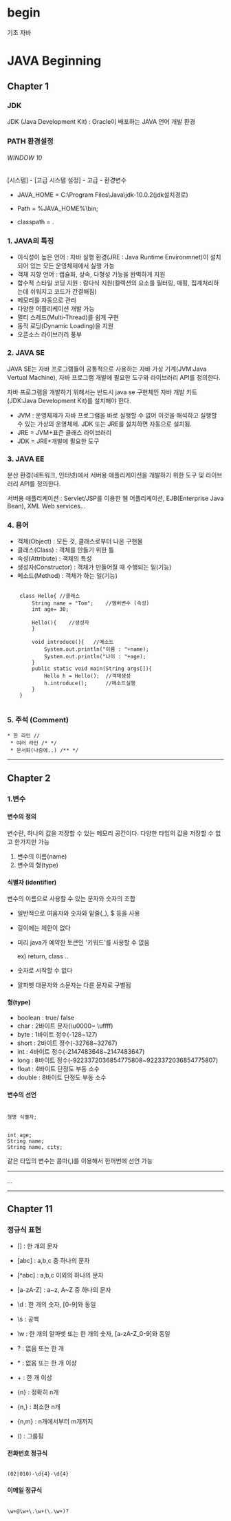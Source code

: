 # begin

기초 자바

# JAVA Beginning

## Chapter 1

### JDK

JDK (Java Development Kit) : Oracle이 배포하는 JAVA 언어 개발 환경



### PATH 환경설정

###### WINDOW 10

[시스템] - [고급 시스템 설정] -  고급 - 환경변수

- JAVA_HOME = C:\Program Files\Java\jdk-10.0.2(jdk설치경로)

- Path = %JAVA_HOME%\bin;
- classpath = . 


### 1. JAVA의 특징

* 이식성이 높은 언어 : 자바 실행 환경(JRE : Java Runtime Environmnet)이 설치되어 있는 모든 운영체제에서 실행 가능
* 객체 지향 언어 : 캡슐화, 상속, 다형성 기능을 완벽하게 지원
* 합수적 스타일 코딩 지원 : 람다식 지원(컬렉션의 요소를 필터링, 매핑, 집계처리하는데 쉬워지고 코드가 간결해짐)
* 메모리를 자동으로 관리
* 다양한 어플리케이션 개발 가능
* 멀티 스레드(Multi-Thread)를 쉽게 구현
* 동적 로딩(Dynamic Loading)을 지원
* 오픈소스 라이브러리 풍부

### 2. JAVA SE

JAVA SE는 자바 프로그램들이 공통적으로 사용하는 자바 가상 기계(JVM:Java Vertual Machine), 자바 프로그램 개발에 필요한 도구와 라이브러리 API를 정의한다.

자바 프로그램을 개발하기 위해서는 반드시 java se 구현체인 자바 개발 키트(JDK:Java Development Kit)를 설치해야 한다.

* JVM : 운영체제가 자바 프로그램을 바로 실행할 수 없어 이것을 해석하고 실행할 수 있는 가상의 운영체제. JDK 또는 JRE를 설치하면 자동으로 설치됨.
* JRE = JVM+표즌 클래스 라이브러리
* JDK = JRE+개발에 필요한 도구

### 3. JAVA EE

분산 환경(네트워크, 인터넷)에서 서버용 애플리케이션을 개발하기 위한 도구 및 라이브러리 API를 정의한다.

서버용 애플리케이션 : Servlet/JSP를 이용한 웹 어플리케이션, EJB(Enterprise Java Bean), XML Web services...

### 4. 용어
* 객체(Object) : 모든 것, 클래스로부터 나온 구현물
* 클래스(Class) : 객체를 만들기 위한 틀
* 속성(Attribute) : 객체의 특성
* 생성자(Constructor) : 객체가 만들어질 때 수행되는 일(기능)
* 메소드(Method) : 객체가 하는 일(기능)

<pre><code>
	class Hello{ //클래스
		String name = "Tom";	//멤버변수 (속성)
		int age= 30;
		
		Hello(){	//생성자
		}
        
		void introduce(){	//메소드
			System.out.println("이름 : "+name);
			System.out.println("나이 : "+age);
		}
		public static void main(String args[]){
			Hello h = Hello();	//객체생성
			h.introduce();		//메소드실행
		}
	}
	</code></pre>
	
### 5. 주석 (Comment)
    * 한 라인 //
	 * 여러 라인 /* */
	 * 문서화(나중에..) /** */
------------------------------------------------- 

## Chapter 2

### 1.변수

#### 변수의 정의

변수란, 하나의 값을 저장할 수 있는 메모리 공간이다.
다양한 타입의 값을 저장할 수 없고 한가지만 가능

1. 변수의 이름(name)
2. 변수의 형(type)

#### 식별자 (identifier)

 변수의 이름으로 사용할 수 있는 문자와 숫자의 조합

- 일반적으로 여움자와 숫자와 밑줄(_), $ 등을 사용

- 길이에는 제한이 없다

- 미리 java가 예약한 토큰인 '키워드'를 사용할 수 없음

  ex) return, class .. 

- 숫자로 시작할 수 없다

- 알파벳 대문자와 소문자는 다른 문자로 구별됨

#### 형(type)

- boolean : true/ false
- char : 2바이트 문자(\u0000~ \uffff)
- byte : 1바이트 정수(-128~127)
- short : 2바이트 정수(-32768~32767)
- int : 4바이트 정수(-2147483648~2147483647)
- long : 8바이트 정수(-9223372036854775808~9223372036854775807)
- float : 4바이트 단정도 부동 소수
- double : 8바이트 단정도 부동 소수

#### 변수의 선언
<pre><code>
형명 식별자;
</code></pre>
<pre><code>
int age;
String name;
String name, city;
</code></pre>
같은 타입의 변수는 콤마(,)를 이용해서 한꺼번에 선언 가능

-----------------------------------------------------

...

------------------------------------------------------

## Chapter 11

### 정규식 표현
* [] : 한 개의 문자
* [abc] : a,b,c 중 하나의 문자
* [^abc] : a,b,c 이외의 하나의 문자
* [a-zA-Z] : a~z, A~Z  중 하나의 문자 

* \d : 한 개의 숫자, [0-9]와 동일
* \s : 공백
* \w : 한 개의 알파벳 또는 한 개의 숫자, [a-zA-Z_0-9]와 동일
* ? : 없음 또는 한 개
* \* : 없음 또는 한 개 이상
* \+ : 한 개 이상
* {n} : 정확히 n개
* {n,} : 최소한 n개
* {n,m} : n개에서부터 m개까지
* () : 그룹핑

#### 전화번호 정규식

<pre><code>
(02|010)-\d{4}-\d{4}
</code></pre>

#### 이메일 정규식
<pre><code>
\w+@\w+\.\w+(\.\w+)?
</code></pre>
